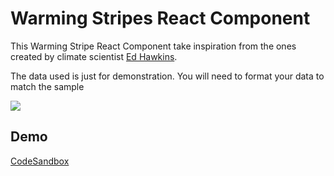 # Warming Stripes React Component

This Warming Stripe React Component take inspiration from the ones created by climate scientist [Ed Hawkins](http://www.climate-lab-book.ac.uk/2018/warming-stripes/).

The data used is just for demonstration. You will need to format your data to match the sample

![](https://www.icpac.net/images/HzKDTaOYrar7HRcgd95hfg5AWPY=/920/original/)

## Demo
[CodeSandbox](https://mniqn.csb.app/)

